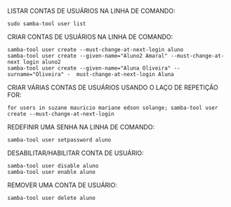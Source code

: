 LISTAR CONTAS DE USUÁRIOS NA LINHA DE COMANDO:

```
sudo samba-tool user list
```

CRIAR CONTAS DE USUÁRIOS NA LINHA DE COMANDO:

	samba-tool user create --must-change-at-next-login aluno
	samba-tool user create --given-name="Aluno2 Amaral" --must-change-at-next login aluno2
	samba-tool user create --given-name="Aluna Oliveira" --surname="Oliveira" -  must-change-at-next-login Aluna

CRIAR VÁRIAS CONTAS DE USUÁRIOS USANDO O LAÇO DE REPETIÇÃO FOR:

    for users in suzane mauricio mariane edson solange; samba-tool user create --must-change-at-next-login

REDEFINIR UMA SENHA NA LINHA DE COMANDO:

    samba-tool user setpassword aluno

DESABILITAR/HABILITAR CONTA DE USUÁRIO:

    samba-tool user disable aluno
    samba-tool user enable aluno

REMOVER UMA CONTA DE USUÁRIO:

    samba-tool user delete aluno